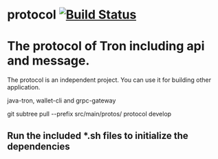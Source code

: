 # protocol [![Build Status](https://travis-ci.org/tronprotocol/protocol.svg?branch=master)](https://travis-ci.org/tronprotocol/protocol)


# The protocol of Tron including api and message.

The protocol is an independent project. You can use it for building other application. 

java-tron, wallet-cli and grpc-gateway

git subtree pull --prefix src/main/protos/ protocol develop

## Run the included *.sh files to initialize the dependencies

